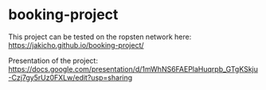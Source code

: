 # booking-project

This project can be tested on the ropsten network here: https://jakicho.github.io/booking-project/

Presentation of the project: https://docs.google.com/presentation/d/1mWhNS6FAEPlaHuqrpb_GTgKSkju-Czj7gy5rUz0FXLw/edit?usp=sharing
